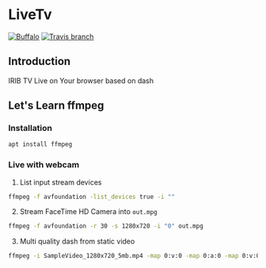 # LiveTv

[![Buffalo](https://img.shields.io/badge/powered%20by-buffalo-blue.svg?style=flat-square)](http://gobuffalo.io)
[![Travis branch](https://img.shields.io/travis/AUTProjects/LiveTv/master.svg?style=flat-square)](https://travis-ci.org/AUTProjects/LiveTv)

## Introduction
IRIB TV Live on Your browser based on dash

## Let's Learn ffmpeg

### Installation

```sh
apt install ffmpeg
```

### Live with webcam

1. List input stream devices

```sh
ffmpeg -f avfoundation -list_devices true -i ""
```

2. Stream FaceTime HD Camera into `out.mpg`

```sh
ffmpeg -f avfoundation -r 30 -s 1280x720 -i "0" out.mpg
```

3. Multi quality dash from static video

```sh
ffmpeg -i SampleVideo_1280x720_5mb.mp4 -map 0:v:0 -map 0:a:0 -map 0:v:0 -map 0:a:0 -b:v:0 250k -filter:v:0 "scale=-2:240" -profile:v:0 baseline -filter:v:1 "scale=-2:720" -profile:v:1 main -use_timeline 1 -use_template 1 -window_size 5 -adaptation_sets "id=0,streams=v id=1,streams=a" -f dash hello.mpd
```

